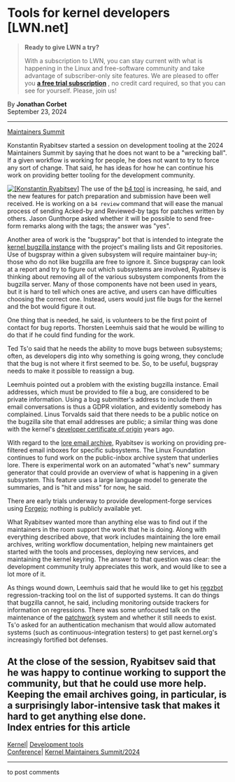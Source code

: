 # Tools for kernel developers [LWN.net]

> **Ready to give LWN a try?**
> 
> With a subscription to LWN, you can stay current with what is happening in the Linux and free-software community and take advantage of subscriber-only site features. We are pleased to offer you **[a free trial subscription](https://lwn.net/Promo/nst-trial/claim)** , no credit card required, so that you can see for yourself. Please, join us! 

By **Jonathan Corbet**  
September 23, 2024 

* * *

[Maintainers Summit](/Articles/990740/)

Konstantin Ryabitsev started a session on development tooling at the 2024 Maintainers Summit by saying that he does not want to be a "wrecking ball". If a given workflow is working for people, he does not want to try to force any sort of change. That said, he has ideas for how he can continue his work on providing better tooling for the development community. 

[![\[Konstantin
Ryabitsev\]](https://static.lwn.net/images/conf/2024/ms/KonstantinRyabitsev-sm.png)](/Articles/991056/) The use of the [b4 tool](https://b4.docs.kernel.org/en/latest/) is increasing, he said, and the new features for patch preparation and submission have been well received. He is working on a `b4 review` command that will ease the manual process of sending Acked-by and Reviewed-by tags for patches written by others. Jason Gunthorpe asked whether it will be possible to send free-form remarks along with the tags; the answer was "yes". 

Another area of work is the "bugspray" bot that is intended to integrate the [kernel bugzilla instance](https://bugzilla.kernel.org/) with the project's mailing lists and Git repositories. Use of bugspray within a given subsystem will require maintainer buy-in; those who do not like bugzilla are free to ignore it. Since bugspray can look at a report and try to figure out which subsystems are involved, Ryabitsev is thinking about removing all of the various subsystem components from the bugzilla server. Many of those components have not been used in years, but it is hard to tell which ones are active, and users can have difficulties choosing the correct one. Instead, users would just file bugs for the kernel and the bot would figure it out. 

One thing that is needed, he said, is volunteers to be the first point of contact for bug reports. Thorsten Leemhuis said that he would be willing to do that if he could find funding for the work. 

Ted Ts'o said that he needs the ability to move bugs between subsystems; often, as developers dig into why something is going wrong, they conclude that the bug is not where it first seemed to be. So, to be useful, bugspray needs to make it possible to reassign a bug. 

Leemhuis pointed out a problem with the existing bugzilla instance. Email addresses, which must be provided to file a bug, are considered to be private information. Using a bug submitter's address to include them in email conversations is thus a GDPR violation, and evidently somebody has complained. Linus Torvalds said that there needs to be a public notice on the bugzilla site that email addresses are public; a similar thing was done with the kernel's [developer certificate of origin](https://docs.kernel.org/process/submitting-patches.html#sign-your-work-the-developer-s-certificate-of-origin) years ago. 

With regard to the [lore email archive](https://lore.kernel.org), Ryabitsev is working on providing pre-filtered email inboxes for specific subsystems. The Linux Foundation continues to fund work on the public-inbox archive system that underlies lore. There is experimental work on an automated "what's new" summary generator that could provide an overview of what is happening in a given subsystem. This feature uses a large language model to generate the summaries, and is "hit and miss" for now, he said. 

There are early trials underway to provide development-forge services using [Forgejo](https://forgejo.org/); nothing is publicly available yet. 

What Ryabitsev wanted more than anything else was to find out if the maintainers in the room support the work that he is doing. Along with everything described above, that work includes maintaining the lore email archives, writing workflow documentation, helping new maintainers get started with the tools and processes, deploying new services, and maintaining the kernel keyring. The answer to that question was clear: the development community truly appreciates this work, and would like to see a lot more of it. 

As things wound down, Leemhuis said that he would like to get his [regzbot](https://gitlab.com/knurd42/regzbot) regression-tracking tool on the list of supported systems. It can do things that bugzilla cannot, he said, including monitoring outside trackers for information on regressions. There was some unfocused talk on the maintenance of the [patchwork](https://en.wikipedia.org/wiki/Patchwork_\(software\)) system and whether it still needs to exist. Ts'o asked for an authentication mechanism that would allow automated systems (such as continuous-integration testers) to get past kernel.org's increasingly fortified bot defenses. 

At the close of the session, Ryabitsev said that he was happy to continue working to support the community, but that he could use more help. Keeping the email archives going, in particular, is a surprisingly labor-intensive task that makes it hard to get anything else done.  
Index entries for this article  
---  
[Kernel](/Kernel/Index)| [Development tools](/Kernel/Index#Development_tools)  
[Conference](/Archives/ConferenceIndex/)| [Kernel Maintainers Summit/2024](/Archives/ConferenceIndex/#Kernel_Maintainers_Summit-2024)  
  


* * *

to post comments 
